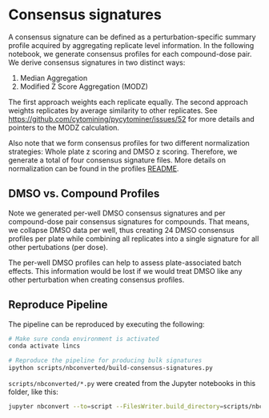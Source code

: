 # Consensus signatures

A consensus signature can be defined as a perturbation-specific summary profile acquired by aggregating replicate level information.
In the following notebook, we generate consensus profiles for each compound-dose pair.
We derive consensus signatures in two distinct ways:

1. Median Aggregation
2. Modified Z Score Aggregation (MODZ)

The first approach weights each replicate equally.
The second approach weights replicates by average similarity to other replicates.
See https://github.com/cytomining/pycytominer/issues/52 for more details and pointers to the MODZ calculation.

Also note that we form consensus profiles for two different normalization strategies: Whole plate z scoring and DMSO z scoring.
Therefore, we generate a total of four consensus signature files.
More details on normalization can be found in the profiles [README](../profiles/README.md).

## DMSO vs. Compound Profiles

Note we generated per-well DMSO consensus signatures and per compound-dose pair consensus signatures for compounds.
That means, we collapse DMSO data per well, thus creating 24 DMSO consensus profiles per plate while combining all replicates into a single signature for all other pertubations (per dose).

The per-well DMSO profiles can help to assess plate-associated batch effects.
This information would be lost if we would treat DMSO like any other perturbation when creating consensus profiles.

## Reproduce Pipeline

The pipeline can be reproduced by executing the following:

```bash
# Make sure conda environment is activated
conda activate lincs

# Reproduce the pipeline for producing bulk signatures
ipython scripts/nbconverted/build-consensus-signatures.py
```

`scripts/nbconverted/*.py` were created from the Jupyter notebooks in this folder, like this:

```sh
jupyter nbconvert --to=script --FilesWriter.build_directory=scripts/nbconverted *.ipynb
```
